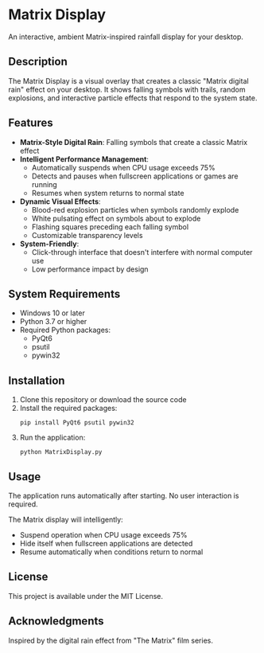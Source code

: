 # Matrix Display

An interactive, ambient Matrix-inspired rainfall display for your desktop.

## Description

The Matrix Display is a visual overlay that creates a classic "Matrix digital rain" effect on your desktop. It shows falling symbols with trails, random explosions, and interactive particle effects that respond to the system state.

## Features

- **Matrix-Style Digital Rain**: Falling symbols that create a classic Matrix effect
- **Intelligent Performance Management**: 
  - Automatically suspends when CPU usage exceeds 75%
  - Detects and pauses when fullscreen applications or games are running
  - Resumes when system returns to normal state
- **Dynamic Visual Effects**:
  - Blood-red explosion particles when symbols randomly explode
  - White pulsating effect on symbols about to explode
  - Flashing squares preceding each falling symbol
  - Customizable transparency levels
- **System-Friendly**:
  - Click-through interface that doesn't interfere with normal computer use
  - Low performance impact by design

## System Requirements

- Windows 10 or later
- Python 3.7 or higher
- Required Python packages:
  - PyQt6
  - psutil
  - pywin32

## Installation

1. Clone this repository or download the source code
2. Install the required packages:
   ```
   pip install PyQt6 psutil pywin32
   ```
3. Run the application:
   ```
   python MatrixDisplay.py
   ```

## Usage

The application runs automatically after starting. No user interaction is required.

The Matrix display will intelligently:
- Suspend operation when CPU usage exceeds 75%
- Hide itself when fullscreen applications are detected
- Resume automatically when conditions return to normal

## License

This project is available under the MIT License.

## Acknowledgments

Inspired by the digital rain effect from "The Matrix" film series. 